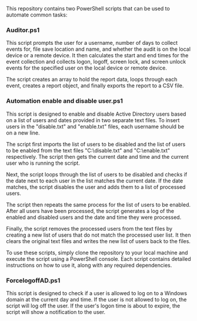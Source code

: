 This repository contains two PowerShell scripts that can be used to automate common tasks:

### **Auditor.ps1**
This script prompts the user for a username, number of days to collect events for, file save location and name, and whether the audit is on the local device or a remote device. It then calculates the start and end times for the event collection and collects logon, logoff, screen lock, and screen unlock events for the specified user on the local device or remote device.

The script creates an array to hold the report data, loops through each event, creates a report object, and finally exports the report to a CSV file.

### **Automation enable and disable user.ps1**
This script is designed to enable and disable Active Directory users based on a list of users and dates provided in two separate text files. To insert users in the "disable.txt" and "enable.txt" files, each username should be on a new line.

The script first imports the list of users to be disabled and the list of users to be enabled from the text files "C:\disable.txt" and "C:\enable.txt" respectively. The script then gets the current date and time and the current user who is running the script.

Next, the script loops through the list of users to be disabled and checks if the date next to each user in the list matches the current date. If the date matches, the script disables the user and adds them to a list of processed users.

The script then repeats the same process for the list of users to be enabled. After all users have been processed, the script generates a log of the enabled and disabled users and the date and time they were processed.

Finally, the script removes the processed users from the text files by creating a new list of users that do not match the processed user list. It then clears the original text files and writes the new list of users back to the files.

To use these scripts, simply clone the repository to your local machine and execute the script using a PowerShell console. Each script contains detailed instructions on how to use it, along with any required dependencies.

### **ForcelogoffAD.ps1**
This script is designed to check if a user is allowed to log on to a Windows domain at the current day and time. If the user is not allowed to log on, the script will log off the user. If the user's logon time is about to expire, the script will show a notification to the user.

